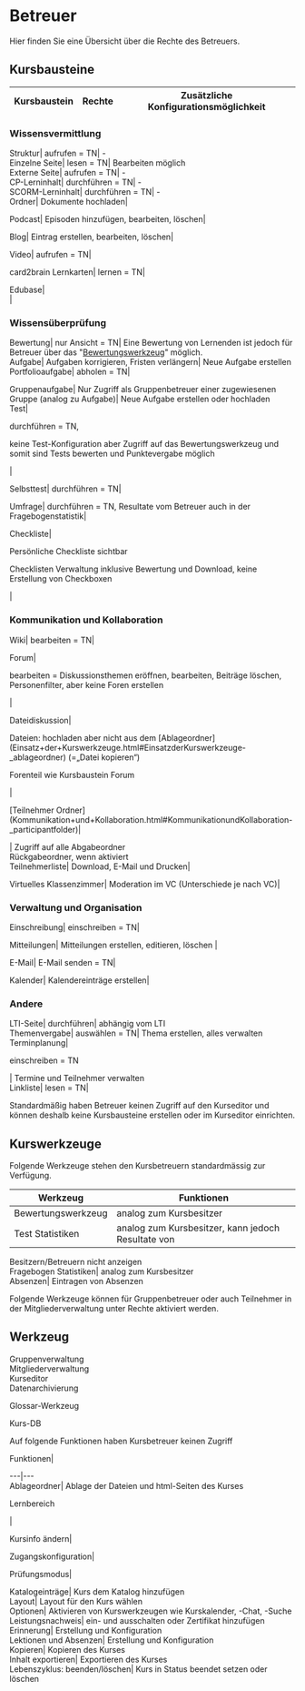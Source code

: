 # Betreuer

Hier finden Sie eine Übersicht über die Rechte des Betreuers.

## Kursbausteine

Kursbaustein| Rechte| Zusätzliche Konfigurationsmöglichkeit  
---|---|---  
  
### Wissensvermittlung  
  
Struktur| aufrufen = TN| -  
Einzelne Seite| lesen = TN| Bearbeiten möglich  
Externe Seite| aufrufen = TN| -  
CP-Lerninhalt| durchführen = TN| -  
SCORM-Lerninhalt| durchführen = TN| -  
Ordner| Dokumente hochladen|  
  
Podcast| Episoden hinzufügen, bearbeiten, löschen|  
  
Blog| Eintrag erstellen, bearbeiten, löschen|  
  
Video| aufrufen = TN|  
  
card2brain Lernkarten| lernen = TN|  
  
Edubase|  
|  
  
  
### Wissensüberprüfung  
  
Bewertung| nur Ansicht = TN| Eine Bewertung von Lernenden ist jedoch für
Betreuer über das
"[Bewertungswerkzeug](../course_operation/Assessment_tool_-_overview.de.md)"
möglich.  
Aufgabe| Aufgaben korrigieren, Fristen verlängern| Neue Aufgabe erstellen  
Portfolioaufgabe| abholen = TN|  
  
Gruppenaufgabe| Nur Zugriff als Gruppenbetreuer einer zugewiesenen Gruppe
(analog zu Aufgabe)| Neue Aufgabe erstellen oder hochladen  
Test|

durchführen = TN,

keine Test-Konfiguration aber Zugriff auf das Bewertungswerkzeug und somit
sind Tests bewerten und Punktevergabe möglich

|  
  
Selbsttest| durchführen = TN|  
  
Umfrage| durchführen = TN, Resultate vom Betreuer auch in der
Fragebogenstatistik|  
  
Checkliste|

Persönliche Checkliste sichtbar

Checklisten Verwaltung inklusive Bewertung und Download, keine Erstellung von
Checkboxen

|  
  
  
### Kommunikation und Kollaboration  
  
Wiki| bearbeiten = TN|  
  
Forum|

bearbeiten = Diskussionsthemen eröffnen, bearbeiten, Beiträge löschen,
Personenfilter, aber keine Foren erstellen

|  
  
Dateidiskussion|

Dateien: hochladen aber nicht aus dem
[Ablageordner](Einsatz+der+Kurswerkzeuge.html#EinsatzderKurswerkzeuge-
_ablageordner) (=„Datei kopieren“)  

Forenteil wie Kursbaustein Forum  

|  
  
[Teilnehmer
Ordner](Kommunikation+und+Kollaboration.html#KommunikationundKollaboration-
_participantfolder)|

  

| Zugriff auf alle Abgabeordner  
Rückgabeordner, wenn aktiviert  
Teilnehmerliste| Download, E-Mail und Drucken|  
  
Virtuelles Klassenzimmer| Moderation im VC (Unterschiede je nach VC)|  
  
  
### Verwaltung und Organisation  
  
Einschreibung| einschreiben = TN|  
  
Mitteilungen| Mitteilungen erstellen, editieren, löschen |  
  
E-Mail| E-Mail senden = TN|  
  
Kalender| Kalendereinträge erstellen|  
  
  
### Andere  
  
LTI-Seite| durchführen| abhängig vom LTI  
Themenvergabe| auswählen = TN| Thema erstellen, alles verwalten  
Terminplanung|

einschreiben = TN

| Termine und Teilnehmer verwalten  
Linkliste| lesen = TN|  
  
  
Standardmäßig haben Betreuer keinen Zugriff auf den Kurseditor und können
deshalb keine Kursbausteine erstellen oder im Kurseditor einrichten.

## Kurswerkzeuge

Folgende Werkzeuge stehen den Kursbetreuern standardmässig zur Verfügung.

Werkzeug| Funktionen  
---|---  
Bewertungswerkzeug| analog zum Kursbesitzer  
Test Statistiken| analog zum Kursbesitzer, kann jedoch Resultate von
Besitzern/Betreuern nicht anzeigen  
Fragebogen Statistiken| analog zum Kursbesitzer  
Absenzen| Eintragen von Absenzen  
  
Folgende Werkzeuge können für Gruppenbetreuer oder auch Teilnehmer in der
Mitgliederverwaltung unter Rechte aktiviert werden.

Werkzeug  
---  
Gruppenverwaltung  
Mitgliederverwaltung  
Kurseditor  
Datenarchivierung  
  
Glossar-Werkzeug  
  
Kurs-DB  
  
Auf folgende Funktionen haben Kursbetreuer keinen Zugriff

Funktionen|  
  
---|---  
Ablageordner| Ablage der Dateien und html-Seiten des Kurses  
  
Lernbereich

|  
  
Kursinfo ändern|  
  
Zugangskonfiguration|  
  
Prüfungsmodus|  
  
Katalogeinträge| Kurs dem Katalog hinzufügen  
Layout| Layout für den Kurs wählen  
Optionen| Aktivieren von Kurswerkzeugen wie Kurskalender, -Chat, -Suche  
Leistungsnachweis| ein- und ausschalten oder Zertifikat hinzufügen  
Erinnerung| Erstellung und Konfiguration  
Lektionen und Absenzen| Erstellung und Konfiguration  
Kopieren| Kopieren des Kurses  
Inhalt exportieren| Exportieren des Kurses  
Lebenszyklus: beenden/löschen| Kurs in Status beendet setzen oder löschen  
  
  

